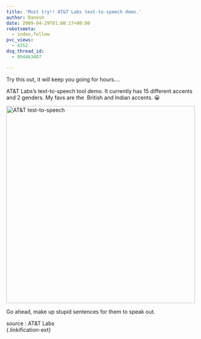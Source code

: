 ```yaml
---
title: 'Must try!! AT&T Labs text-to-speech demo.'
author: Danesh
date: 2009-04-29T01:00:17+00:00
robotsmeta:
  - index,follow
pvc_views:
  - 4352
dsq_thread_id:
  - 894463407

---
```

Try this out, it will keep you going for hours&#8230;.

AT&T Labs&#8217;s text-to-speech tool demo. It currently has 15 different accents and 2 genders. My favs are the  British and Indian accents. 😀

<img loading="lazy" class="alignnone size-medium wp-image-1425" title="AT&T test-to-speech" src="/wp-content/uploads/2009/04/at-500x522.png" alt="AT&T test-to-speech" width="500" height="522" srcset="/wp-content/uploads/2009/04/at-500x522.png 500w, /wp-content/uploads/2009/04/at.png 851w" sizes="(max-width: 500px) 100vw, 500px" /> 

Go ahead, make up stupid sentences for them to speak out.

source : AT&T Labs[  
][1]{.linkification-ext}

 [1]: http://www.research.att.com/~ttsweb/tts/demo.php "Linkification: http://www.research.att.com/~ttsweb/tts/demo.php"